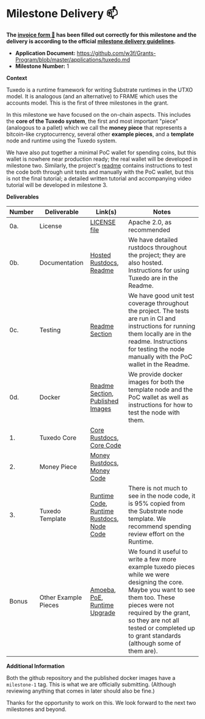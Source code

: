 # Milestone Delivery :mailbox:

**The [invoice form :pencil:](https://docs.google.com/forms/d/e/1FAIpQLSfmNYaoCgrxyhzgoKQ0ynQvnNRoTmgApz9NrMp-hd8mhIiO0A/viewform) has been filled out correctly for this milestone and the delivery is according to the official [milestone delivery guidelines](https://github.com/w3f/Grants-Program/blob/master/docs/Support%20Docs/milestone-deliverables-guidelines.md).**  

* **Application Document:** https://github.com/w3f/Grants-Program/blob/master/applications/tuxedo.md
* **Milestone Number:** 1

**Context**

Tuxedo is a runtime framework for writing Substrate runtimes in the UTXO model. It is analogous (and an alternative) to FRAME which uses the accounts model. This is the first of three milestones in the grant.

In this milestone we have focused on the on-chain aspects. This includes the **core of the Tuxedo system**, the first and most important "piece" (analogous to a pallet) which we call the **money piece** that represents a bitcoin-like cryptocurrency, several other **example pieces**, and a **template** node and runtime using the Tuxedo system.

We have also put together a minimal PoC wallet for spending coins, but this wallet is nowhere near production ready; the real wallet will be developed in milestone two. Similarly, the project's [readme](https://github.com/Off-Narrative-Labs/Tuxedo/tree/milestone-1#readme) contains instructions to test the code both through unit tests and manually with the PoC wallet, but this is not the final tutorial; a detailed written tutorial and accompanying video tutorial will be developed in milestone 3.

**Deliverables**

| Number | Deliverable | Link(s)       | Notes |
| ------ | ----------- | ------------- |------------- |
| 0a.    | License     | [LICENSE file](https://github.com/Off-Narrative-Labs/Tuxedo/blob/milestone-1/LICENSE) | Apache 2.0, as recommended | 
| 0b.    | Documentation | [Hosted Rustdocs](https://off-narrative-labs.github.io/Tuxedo), [Readme](https://github.com/Off-Narrative-Labs/Tuxedo/tree/milestone-1#readme) | We have detailed rustdocs throughout the project; they are also hosted. Instructions for using Tuxedo are in the Readme. | 
| 0c.    | Testing     | [Readme Section](https://github.com/Off-Narrative-Labs/Tuxedo#testing-and-code-quality) | We have good unit test coverage throughout the project. The tests are run in CI and instructions for running them locally are in the readme. Instructions for testing the node manually with the PoC wallet in the Readme. |
| 0d.    | Docker      | [Readme Section](https://github.com/Off-Narrative-Labs/Tuxedo#docker), [Published Images](https://github.com/orgs/Off-Narrative-Labs/packages) | We provide docker images for both the template node and the PoC wallet as well as instructions for how to test the node with them. |
| 1.     | Tuxedo Core | [Core Rustdocs](https://off-narrative-labs.github.io/Tuxedo/tuxedo_core/index.html), [Core Code](https://github.com/Off-Narrative-Labs/Tuxedo/tree/milestone-1/tuxedo-core) | |
| 2.     | Money Piece | [Money Rustdocs](https://off-narrative-labs.github.io/Tuxedo/frameless_runtime/money/index.html), [Money Code](https://github.com/Off-Narrative-Labs/Tuxedo/blob/milestone-1/frameless-runtime/src/money.rs) | |
| 3.     | Tuxedo Template | [Runtime Code](https://github.com/Off-Narrative-Labs/Tuxedo/tree/milestone-1/frameless-runtime), [Runtime Rustdocs](https://off-narrative-labs.github.io/Tuxedo/tuxedo_template_runtime/index.html), [Node Code](https://github.com/Off-Narrative-Labs/Tuxedo/tree/milestone-1/node) | There is not much to see in the node code, it is 95% copied from the Substrate node template. We recommend spending review effort on the Runtime. |
| Bonus  | Other Example Pieces | [Amoeba](https://github.com/Off-Narrative-Labs/Tuxedo/blob/milestone-1/frameless-runtime/src/amoeba.rs), [PoE](https://github.com/Off-Narrative-Labs/Tuxedo/blob/milestone-1/frameless-runtime/src/poe.rs), [Runtime Upgrade](https://github.com/Off-Narrative-Labs/Tuxedo/blob/milestone-1/frameless-runtime/src/runtime_upgrade.rs) | We found it useful to write a few more example tuxedo pieces while we were designing the core. Maybe you want to see them too. These pieces were not required by the grant, so they are not all tested or completed up to grant standards (although some of them are). |

**Additional Information**

Both the github repository and the published docker images have a `milestone-1` tag. This is what we are officially submitting. (Although reviewing anything that comes in later should also be fine.)

Thanks for the opportunity to work on this. We look forward to the next two milestones and beyond.
